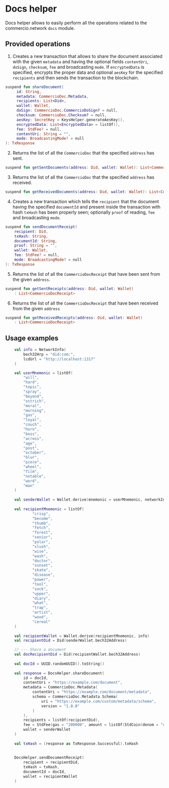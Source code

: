 # Docs helper
Docs helper allows to easily perform all the operations related to the commercio.network `docs` module.

## Provided operations

1. Creates a new transaction that allows to share the document associated with the given `metadata` and having the optional fields `contentUri`, `doSign`, `checksum`, `fee` and broadcasting `mode`.
      If `encryptedData` is specified, encrypts the proper data and optional `aesKey` for the specified `recipients` and then sends the transaction to the blockchain.
      
```kotlin
suspend fun shareDocument(
     id: String,
     metadata: CommercioDoc.Metadata,
     recipients: List<Did>,
     wallet: Wallet,
     doSign: CommercioDoc.CommercioDoSign? = null,
     checksum: CommercioDoc.Checksum? = null,
     aesKey: SecretKey = KeysHelper.generateAesKey(),
     encryptedData: List<EncryptedData> = listOf(),
     fee: StdFee? = null,
     contentUri: String = "",
     mode: BroadcastingMode? = null
): TxResponse
```
2. Returns the list of all the `CommercioDoc` that the specified `address` has sent.
```kotlin
suspend fun getSentDocuments(address: Did, wallet: Wallet): List<CommercioDoc>
```
3. Returns the list of all the `CommercioDoc` that the specified `address` has received.
```kotlin
suspend fun getReceivedDocuments(address: Did, wallet: Wallet): List<CommercioDoc>
```
4. Creates a new transaction which tells the `recipient` that the document having the specified `documentId` and
   present inside the transaction with hash `txHash` has been properly seen; optionally `proof` of reading, `fee` and broadcasting `mode`.
```kotlin
suspend fun sendDocumentReceipt(
    recipient: Did,
    txHash: String,
    documentId: String,
    proof: String = "",
    wallet: Wallet,
    fee: StdFee? = null,
    mode: BroadcastingMode? = null
): TxResponse
```
5. Returns the list of all the `CommercioDocReceipt` that have been sent from the given `address`.
```kotlin
suspend fun getSentReceipts(address: Did, wallet: Wallet)
    : List<CommercioDocReceipt>
```
6. Returns the list of all the `CommercioDocReceipt` that have been received from the given `address`
```kotlin
suspend fun getReceivedReceipts(address: Did, wallet: Wallet)
    : List<CommercioDocReceipt>
```
## Usage examples
```kotlin
    val info = NetworkInfo(
        bech32Hrp = "did:com:", 
        lcdUrl = "http://localhost:1317"
    )

    val userMnemonic = listOf(
        "will",
        "hard",
        "topic",
        "spray",
        "beyond",
        "ostrich",
        "moral",
        "morning",
        "gas",
        "loyal",
        "couch",
        "horn",
        "boss",
        "across",
        "age",
        "post",
        "october",
        "blur",
        "piece",
        "wheel",
        "film",
        "notable",
        "word",
        "man"
    )
    
    val senderWallet = Wallet.derive(mnemonic = userMnemonic, networkInfo = info)
    
    val recipientMnemonic = listOf(
            "crisp",
            "become",
            "thumb",
            "fetch",
            "forest",
            "senior",
            "polar",
            "slush",
            "wise",
            "wash",
            "doctor",
            "sunset",
            "skate",
            "disease",
            "power",
            "tool",
            "sock",
            "upper",
            "diary",
            "what",
            "trap",
            "artist",
            "wood",
            "cereal"
    )
    
    val recipientWallet = Wallet.derive(recipientMnemonic, info)
    val recipientDid = Did(senderWallet.bech32Address)

    // --- Share a document
    val docRecipientDid = Did(recipientWallet.bech32Address)
    
    val docId = UUID.randomUUID().toString()
    
    val response = DocsHelper.shareDocument(
        id = docId,
        contentUri = "https://example.com/document",
        metadata = CommercioDoc.Metadata(
            contentUri = "https://example.com/document/metadata",
            schema = CommercioDoc.Metadata.Schema(
                uri = "https://example.com/custom/metadata/schema",
                version = "1.0.0"
            )
        ),
        recipients = listOf(recipientDid),
        fee = StdFee(gas = "200000", amount = listOf(StdCoin(denom = "ucommercio", amount = "10000"))),
        wallet = senderWallet
    )
    
    val txHash = (response as TxResponse.Successful).txHash
    
    
    DocsHelper.sendDocumentReceipt(
        recipient = recipientDid,
        txHash = txHash,
        documentId = docId,
        wallet = recipientWallet
    )
```
